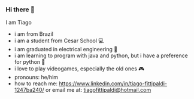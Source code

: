 ### Hi there 👋
I am Tiago
- i am from Brazil 
- i am a student from Cesar School 💻
- i am graduated in electrical engineering 🔌
- i am learning to program with java and python, but i have a preference for python 🐍
- i love to play videogames, especially the old ones 🎮
- pronouns: he/him
- how to reach me: https://www.linkedin.com/in/tiago-fittipaldi-1247ba240/ or email me at: tiagofittipaldi@hotmail.com


<!--
**TchokoFitti/TchokoFitti** is a ✨ _special_ ✨ repository because its `README.md` (this file) appears on your GitHub profile.

Here are some ideas to get you started:

- 🔭 I’m currently working on ...
- 🌱 I’m currently learning ...
- 👯 I’m looking to collaborate on ...
- 🤔 I’m looking for help with ...
- 💬 Ask me about ...
- 📫 How to reach me: ...
- 😄 Pronouns: ...
- ⚡ Fun fact: ...
-->
